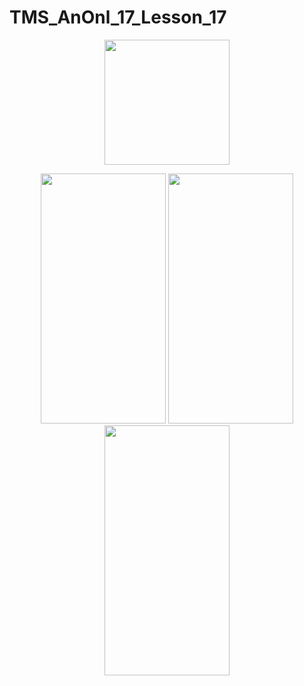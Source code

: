 # TMS_AnOnl_17_Lesson_17


<p align="center">
  <img src="https://i.imgur.com/3bGVY2F.jpg" width="200" height ="200">
</p>

<p align="center">
   <img src="https://i.imgur.com/R1AMi4j.jpg" width="200" height ="400">
   <img src="https://i.imgur.com/DS6JQew.jpg" width="200" height ="400">
   <img src="https://i.imgur.com/W2FjryF.jpg" width="200" height ="400">
</p>
